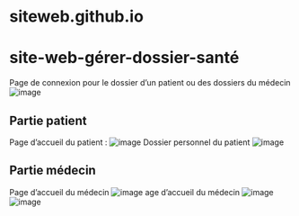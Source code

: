 # siteweb.github.io

# site-web-gérer-dossier-santé
Page de connexion pour le dossier d’un patient ou des dossiers du médecin
![image](https://github.com/NinhLan/site-web-g-rer-dossier-sant-/assets/82390818/8c86027f-2173-4c8e-8762-6e0e70f7b4ff)
## Partie patient
Page d’accueil du patient :
![image](https://github.com/NinhLan/site-web-g-rer-dossier-sant-/assets/82390818/b85cde4c-f20a-4567-ac10-7a0b79f60057)
Dossier personnel du patient
![image](https://github.com/NinhLan/site-web-g-rer-dossier-sant-/assets/82390818/6c00ae78-741f-4be8-ba57-93f409f8cd37)

## Partie médecin
Page d’accueil du médecin
![image](https://github.com/NinhLan/site-web-g-rer-dossier-sant-/assets/82390818/9db9044c-f362-4889-a9a8-4c476f116a84)
age d’accueil du médecin
![image](https://github.com/NinhLan/site-web-g-rer-dossier-sant-/assets/82390818/0288db2d-2423-47ce-8fe9-f0e260a14ac9)
![image](https://github.com/NinhLan/site-web-g-rer-dossier-sant-/assets/82390818/89e56208-40e0-4340-b31a-f1192f254c95)

